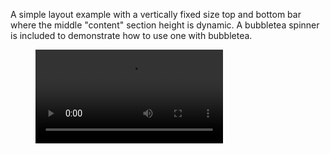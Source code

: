 A simple layout example with a vertically fixed size top and bottom bar where the middle "content" section height is dynamic. A bubbletea spinner is included to demonstrate how to use one with bubbletea.

<!-- blank line -->
<figure class="video_container">
  <video controls="true" allowfullscreen="true">
    <source src="three-row-spinner.mp4" type="video/mp4">
  </video>
</figure>
<!-- blank line -->
